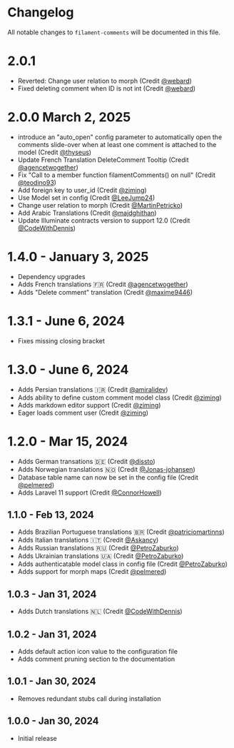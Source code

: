 # Changelog

All notable changes to `filament-comments` will be documented in this file.

# 2.0.1

- Reverted: Change user relation to morph (Credit [@webard](https://github.com/webard))
- Fixed deleting comment when ID is not int (Credit [@webard](https://github.com/webard))

# 2.0.0 March 2, 2025

- introduce an "auto_open" config parameter to automatically open the comments slide-over when at least one comment is attached to the model (Credit [@thyseus](https://github.com/shopauskunft))
- Update French Translation DeleteComment Tooltip (Credit [@agencetwogether](https://github.com/agencetwogether))
- Fix "Call to a member function filamentComments() on null" (Credit [@teodino93](https://github.com/teodino93))
- Add foreign key to user_id (Credit [@ziming](https://github.com/ziming))
- Use Model set in config (Credit [@LeeJump24](https://github.com/LeeJump24))
- Change user relation to morph (Credit [@MartinPetricko](https://github.com/MartinPetricko))
- Add Arabic Translations (Credit [@majdghithan](https://github.com/majdghithan))
- Update Illuminate contracts version to support 12.0 (Credit [@CodeWithDennis](https://github.com/CodeWithDennis))


# 1.4.0 - January 3, 2025

- Dependency upgrades
- Adds French translations 🇫🇷 (Credit [@agencetwogether](https://github.com/agencetwogether))
- Adds "Delete comment" translation (Credit [@maxime9446](https://github.com/maxime9446))

# 1.3.1 - June 6, 2024

-   Fixes missing closing bracket

# 1.3.0 - June 6, 2024

-   Adds Persian translations 🇮🇷 (Credit [@amiralidev](https://github.com/amiralidev))
-   Adds ability to define custom comment model class (Credit [@ziming](https://github.com/ziming))
-   Adds markdown editor support (Credit [@ziming](https://github.com/ziming))
-   Eager loads comment user (Credit [@ziming](https://github.com/ziming))

# 1.2.0 - Mar 15, 2024

-   Adds German transations 🇩🇪 (Credit [@dissto](https://github.com/dissto))
-   Adds Norwegian translations 🇳🇴 (Credit [@Jonas-johansen](https://github.com/Jonas-johansen))
-   Database table name can now be set in the config file (Credit [@pelmered](https://github.com/pelmered))
-   Adds Laravel 11 support (Credit [@ConnorHowell](https://github.com/ConnorHowell))

## 1.1.0 - Feb 13, 2024

-   Adds Brazilian Portuguese translations 🇧🇷 (Credit [@patriciomartinns](https://github.com/patriciomartinns))
-   Adds Italian translations 🇮🇹 (Credit [@Askancy](https://github.com/Askancy))
-   Adds Russian translations 🇷🇺 (Credit [@PetroZaburko](https://github.com/PetroZaburko))
-   Adds Ukrainian translations 🇺🇦 (Credit [@PetroZaburko](https://github.com/PetroZaburko))
-   Adds authenticatable model class in config file (Credit [@PetroZaburko](https://github.com/PetroZaburko))
-   Adds support for morph maps (Credit [@pelmered](https://github.com/pelmered))

## 1.0.3 - Jan 31, 2024

-   Adds Dutch translations 🇳🇱 (Credit [@CodeWithDennis](https://github.com/CodeWithDennis))

## 1.0.2 - Jan 31, 2024

-   Adds default action icon value to the configuration file
-   Adds comment pruning section to the documentation

## 1.0.1 - Jan 30, 2024

-   Removes redundant stubs call during installation

## 1.0.0 - Jan 30, 2024

-   Initial release
